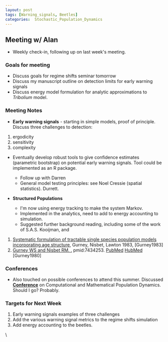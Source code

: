 ```yaml
---
layout: post
tags: [Warning_signals, Beetles]
categories:  Stochastic_Population_Dynamics
---
```






 





Meeting w/ Alan
---------------

-   Weekly check-in, following up on last week's meeting.

### Goals for meeting

-   Discuss goals for regime shifts seminar tomorrow
-   Discuss my manuscript outline on detection limits for early warning
    signals
-   Discuss energy model formulation for analytic approximations to
    *Tribolium* model.

### Meeting Notes

-   **Early warning signals** - starting in simple models, proof of
    principle. Discuss three challenges to detection:

1.  ergodicity
2.  sensitivity
3.  complexity

-   Eventually develop robust tools to give confidence estimates
    (parametric bootstrap) on potential early warning signals. Tool
    could be implemented as an R package.
    -   Follow up with Darren
    -   General model testing principles: see Noel Cressie (spatial
        statistics). Durrett.

-   **Structured Populations**
    -   I'm now using energy tracking to make the system Markov.
    -   Implemented in the analytics, need to add to energy accounting
        to simulation.
    -   Suggested further background reading, including some of the work
        of S.A.S. Kooijman, and

1.  [Systematic formulation of tractable single species population
    models incorporating age
    structure](http://www.jstor.org/page/termsConfirm.jsp?redirectUri=/stable/pdfplus/4567.pdf "http://www.jstor.org/page/termsConfirm.jsp?redirectUri=/stable/pdfplus/4567.pdf"),
    Gurney, Nisbet, Lawton 1983, [Gurney1983]
2.  [Gurney WS and Nisbet RM.
    .](http://eutils.ncbi.nlm.nih.gov/entrez/eutils/elink.fcgi?cmd=prlinks&dbfrom=pubmed&retmode=ref&id=7434253 "View or buy article from publisher (if available)")
    pmid:7434253.
    [PubMed](http://eutils.ncbi.nlm.nih.gov/entrez/eutils/efetch.fcgi?db=pubmed&rettype=abstract&id=7434253 "PMID 7434253")
    [HubMed](http://www.hubmed.org/display.cgi?uids=7434253 "PMID 7434253")
    [Gurney1980]

### Conferences

-   Also touched on possible conferences to attend this summer.
    Discussed
    **[Conference](http://www.sm.u-bordeaux2.fr/CMPD3/index.html "http://www.sm.u-bordeaux2.fr/CMPD3/index.html")**
    on Computational and Mathematical Population Dynamics. Should I go?
    Probably.

### Targets for Next Week

1.  Early warning signals examples of three challenges
2.  Add the various warning signal metrics to the regime shifts
    simulation
3.  Add energy accounting to the beetles.

\

